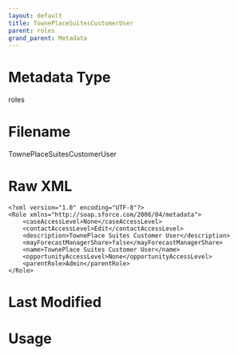 ```yaml
---
layout: default
title: TownePlaceSuitesCustomerUser
parent: roles
grand_parent: Metadata
---
```

# Metadata Type
roles


# Filename 
TownePlaceSuitesCustomerUser


# Raw XML
```
<?xml version="1.0" encoding="UTF-8"?>
<Role xmlns="http://soap.sforce.com/2006/04/metadata">
    <caseAccessLevel>None</caseAccessLevel>
    <contactAccessLevel>Edit</contactAccessLevel>
    <description>TownePlace Suites Customer User</description>
    <mayForecastManagerShare>false</mayForecastManagerShare>
    <name>TownePlace Suites Customer User</name>
    <opportunityAccessLevel>None</opportunityAccessLevel>
    <parentRole>Admin</parentRole>
</Role>
```


# Last Modified


# Usage
